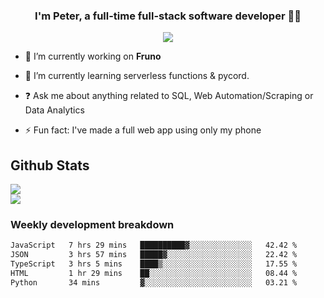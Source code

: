 
### <div align="center">I'm Peter, a full-time full-stack software developer 👨‍💻</div>  
<div align="center">
<a href="https://ko-fi.com/theofficialpeter" target="_blank" style="display: inline-block;">
                <img
                    src="https://img.shields.io/badge/Donate-Ko--fi-F16061.svg?style=flat-square&logo=ko-fi" 
                    align="center"
                />
            </a> 
</div>  

- 🔭 I’m currently working on **Fruno**  
  

- 🌱 I’m currently learning serverless functions & pycord.  
  

- ❓ Ask me about anything related to SQL, Web Automation/Scraping or Data Analytics  
  

- ⚡ Fun fact: I've made a full web app using only my phone  
  



## Github Stats  
![](https://github-readme-stats.vercel.app/api?username=TheOfficialPeter&theme=tokyonight&hide_border=true&include_all_commits=false&count_private=false)<br/>
![](https://github-readme-stats.vercel.app/api/top-langs/?username=TheOfficialPeter&theme=tokyonight&hide_border=true&include_all_commits=false&count_private=false&layout=compact)

<h3>Weekly development breakdown</h3>

<!--START_SECTION:waka-->

```txt
JavaScript   7 hrs 29 mins   ██████████▓░░░░░░░░░░░░░░   42.42 %
JSON         3 hrs 57 mins   █████▓░░░░░░░░░░░░░░░░░░░   22.42 %
TypeScript   3 hrs 5 mins    ████▒░░░░░░░░░░░░░░░░░░░░   17.55 %
HTML         1 hr 29 mins    ██░░░░░░░░░░░░░░░░░░░░░░░   08.44 %
Python       34 mins         ▓░░░░░░░░░░░░░░░░░░░░░░░░   03.21 %
```

<!--END_SECTION:waka-->
